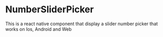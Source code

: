 # NumberSliderPicker
This is a react native component that display a slider number picker that works on Ios, Android and Web
